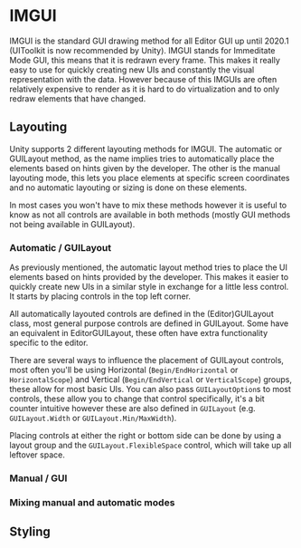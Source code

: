 # IMGUI

IMGUI is the standard GUI drawing method for all Editor GUI up until 2020.1 (UIToolkit is now recommended by Unity). IMGUI stands for Immeditate Mode GUI, this means that it is redrawn every frame. This makes it really easy to use for quickly creating new UIs and constantly the visual representation with the data. However because of this IMGUIs are often relatively expensive to render as it is hard to do virtualization and to only redraw elements that have changed.

## Layouting

Unity supports 2 different layouting methods for IMGUI. The automatic or GUILayout method, as the name implies tries to automatically place the elements based on hints given by the developer. The other is the manual layouting mode, this lets you place elements at specific screen coordinates and no automatic layouting or sizing is done on these elements. 

In most cases you won't have to mix these methods however it is useful to know as not all controls are available in both methods (mostly GUI methods not being available in GUILayout).

### Automatic / GUILayout

As previously mentioned, the automatic layout method tries to place the UI elements based on hints provided by the developer. This makes it easier to quickly create new UIs in a similar style in exchange for a little less control. It starts by placing controls in the top left corner.

All automatically layouted controls are defined in the (Editor)GUILayout class, most general purpose controls are defined in GUILayout. Some have an equivalent in EditorGUILayout, these often have extra functionality specific to the editor.

There are several ways to influence the placement of GUILayout controls, most often you'll be using Horizontal (`Begin/EndHorizontal` or `HorizontalScope`) and Vertical (`Begin/EndVertical` or `VerticalScope`) groups, these allow for most basic UIs. You can also pass `GUILayoutOption`s to most controls, these allow you to change that control specifically, it's a bit counter intuitive however these are also defined in `GUILayout` (e.g. `GUILayout.Width` or `GUILayout.Min/MaxWidth`). 

Placing controls at either the right or bottom side can be done by using a layout group and the `GUILayout.FlexibleSpace` control, which will take up all leftover space.

### Manual / GUI

### Mixing manual and automatic modes

## Styling